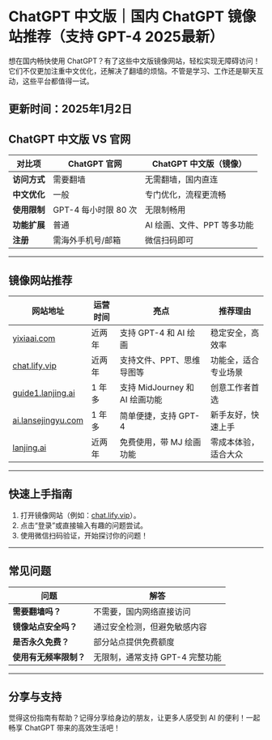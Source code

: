 # ChatGPT 中文版｜国内 ChatGPT 镜像站推荐（支持 GPT-4 2025最新）

想在国内畅快使用 ChatGPT？有了这些中文版镜像网站，轻松实现无障碍访问！它们不仅更加注重中文优化，还解决了翻墙的烦恼。不管是学习、工作还是聊天互动，这些平台都值得一试。

更新时间：2025年1月2日
---

## ChatGPT 中文版 VS 官网

| 对比项       | ChatGPT 官网             | ChatGPT 中文版（镜像）       |
|--------------|--------------------------|------------------------------|
| **访问方式** | 需要翻墙                | 无需翻墙，国内直连           |
| **中文优化** | 一般                    | 专门优化，流程更流畅         |
| **使用限制** | GPT-4 每小时限 80 次    | 无限制畅用                   |
| **功能扩展** | 普通                    | AI 绘画、文件、PPT 等多功能  |
| **注册**     | 需海外手机号/邮箱       | 微信扫码即可                 |

---

## 镜像网站推荐

| 网站地址                           | 运营时间 | 亮点                           | 推荐理由             |
|-----------------------------------|----------|--------------------------------|----------------------|
| [yixiaai.com](https://www.yixiaai.com/) | 近两年   | 支持 GPT-4 和 AI 绘画          | 稳定安全，高效率     |
| [chat.lify.vip](https://chat.lify.vip/) | 近两年   | 支持文件、PPT、思维导图等      | 功能全，适合专业场景 |
| [guide1.lanjing.ai](https://guide1.lanjing.ai/) | 1 年多   | 支持 MidJourney 和 AI 绘画功能 | 创意工作者首选       |
| [ai.lansejingyu.com](https://ai.lansejingyu.com/) | 1 年多   | 简单便捷，支持 GPT-4           | 新手友好，快速上手   |
| [lanjing.ai](https://lanjing.ai/)         | 近两年   | 免费使用，带 MJ 绘画功能       | 零成本体验，适合大众 |

---

## 快速上手指南

1. 打开镜像网站（例如：[chat.lify.vip](https://chat.lify.vip/)）。
2. 点击“登录”或直接输入有趣的问题尝试。
3. 使用微信扫码验证，开始探讨你的问题！

---

## 常见问题

| 问题           | 解答                           |
|----------------|--------------------------------|
| **需要翻墙吗？** | 不需要，国内网络直接访问       |
| **镜像站点安全吗？** | 通过安全检测，但避免敏感内容   |
| **是否永久免费？** | 部分站点提供免费额度           |
| **使用有无频率限制？** | 无限制，通常支持 GPT-4 完整功能 |

---

## 分享与支持

觉得这份指南有帮助？记得分享给身边的朋友，让更多人感受到 AI 的便利！一起畅享 ChatGPT 带来的高效生活吧！

